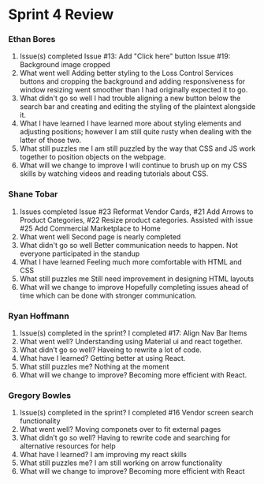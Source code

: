 # Sprint 4 Review
### Ethan Bores
1. Issue(s) completed
Issue #13: Add "Click here" button
Issue #19: Background image cropped
2. What went well
Adding better styling to the Loss Control Services buttons and cropping the background and adding responsiveness for window resizing went smoother than I had originally expected it to go.
3. What didn't go so well
I had trouble aligning a new button below the search bar and creating and editing the styling of the plaintext alongside it.
4. What I have learned
I have learned more about styling elements and adjusting positions; however I am still quite rusty when dealing with the latter of those two.
5. What still puzzles me
I am still puzzled by the way that CSS and JS work together to position objects on the webpage.
6. What will we change to improve
I will continue to brush up on my CSS skills by watching videos and reading tutorials about CSS.
### Shane Tobar
1. Issues completed
Issue #23 Reformat Vendor Cards, #21 Add Arrows to Product Categories, #22 Resize product categories. Assisted with 
issue #25 Add Commercial Marketplace to Home
2. What went well
Second page is nearly completed
3. What didn't go so well
Better communication needs to happen. Not everyone participated in the standup
4. What I have learned
Feeling much more comfortable with HTML and CSS
5. What still puzzles me
Still need improvement in designing HTML layouts
6. What will we change to improve
Hopefully completing issues ahead of time which can be done with stronger communication.


### Ryan Hoffmann
1. Issue(s) completed in the sprint?
I completed #17: Align Nav Bar Items
2. What went well?
Understanding using Material ui and react together.
3. What didn’t go so well?
Haveing to rewrite a lot of code.
4. What have I learned?
Getting better at using React.
5. What still puzzles me?
Nothing at the moment
6. What will we change to improve?
Becoming more efficient with React.

### Gregory Bowles
1. Issue(s) completed in the sprint?
I completed #16 Vendor screen search functionality  
2. What went well?
Moving componets over to fit external pages 
3. What didn’t go so well?
Having to rewrite code and searching for alternative resources for help
4. What have I learned?
I am improving my react skills 
5. What still puzzles me?
I am still working on arrow functionality 
6. What will we change to improve?
Becoming more efficient with React
